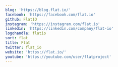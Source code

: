 ```yaml
---
blog: 'https://blog.flat.io/'
facebook: 'https://facebook.com/flat.io'
github: FlatIO
instagram: 'https://instagram.com/flat.io'
linkedin: 'https://linkedin.com/company/flat-io'
logohandle: flatio
sort: flat
title: Flat
twitter: flat_io
website: 'https://flat.io/'
youtube: 'https://youtube.com/user/flatproject'
---
```

